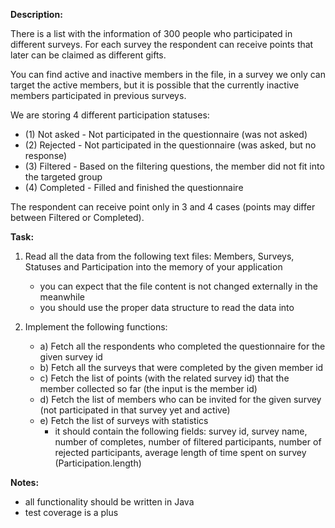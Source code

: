 **Description:**

There is a list with the information of 300 people who participated in different surveys. For each survey the respondent can receive points that later can be claimed as different gifts.

You can find active and inactive members in the file, in a survey we only can target the active members, but it is possible that the currently inactive members participated in previous surveys.

We are storing 4 different participation statuses:
- (1) Not asked - Not participated in the questionnaire (was not asked)
- (2) Rejected - Not participated in the questionnaire (was asked, but no response)
- (3) Filtered - Based on the filtering questions, the member did not fit into the targeted group
- (4) Completed - Filled and finished the questionnaire

The respondent can receive point only in 3 and 4 cases (points may differ between Filtered or Completed).

**Task:**

1. Read all the data from the following text files: Members, Surveys, Statuses and Participation into the memory of your application
   - you can expect that the file content is not changed externally in the meanwhile
   - you should use the proper data structure to read the data into

2. Implement the following functions:
   - a) Fetch all the respondents who completed the questionnaire for the given survey id
   - b) Fetch all the surveys that were completed by the given member id
   - c) Fetch the list of points (with the related survey id) that the member collected so far (the input is the member id)
   - d) Fetch the list of members who can be invited for the given survey (not participated in that survey yet and active)
   - e) Fetch the list of surveys with statistics
      - it should contain the following fields:
        survey id,
        survey name,
        number of completes,
        number of filtered participants,
        number of rejected participants,
        average length of time spent on survey (Participation.length)

**Notes:**
- all functionality should be written in Java
- test coverage is a plus
